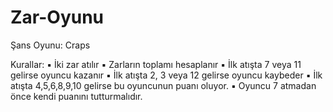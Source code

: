 # Zar-Oyunu

Şans Oyunu: Craps

Kurallar:
▪ İki zar atılır
▪ Zarların toplamı hesaplanır
▪ İlk atışta 7 veya 11 gelirse oyuncu kazanır
▪ İlk atışta 2, 3 veya 12 gelirse oyuncu kaybeder
▪ İlk atışta 4,5,6,8,9,10 gelirse bu oyuncunun puanı oluyor.
▪ Oyuncu 7 atmadan önce kendi puanını tutturmalıdır.
